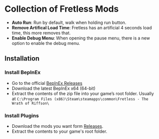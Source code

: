# Collection of Fretless Mods
- **Auto Run**: Run by default, walk when holding run button.
- **Remove Artifical Load Time**: Fretless has an artificial 4 seconds load time, this more removes that.
- **Enable Debug Menu**: When opening the pause menu, there is a new option to enable the debug menu.

## Installation
### Install BepInEx
- Go to the official [BepInEx Releases](https://github.com/BepInEx/BepInEx/releases)
- Download the latest BepInEx x64 (64-bit)
- Extract the contents of the zip file into your game’s root folder. Usually at `C:\Program Files (x86)\Steam\steamapps\common\Fretless - The Wrath of Riffson\`
### Install Plugins
- Download the mods you want form [Releases](https://github.com/prgmatic/FretlessMods/releases).
- Extract the contents to your game's root folder.
